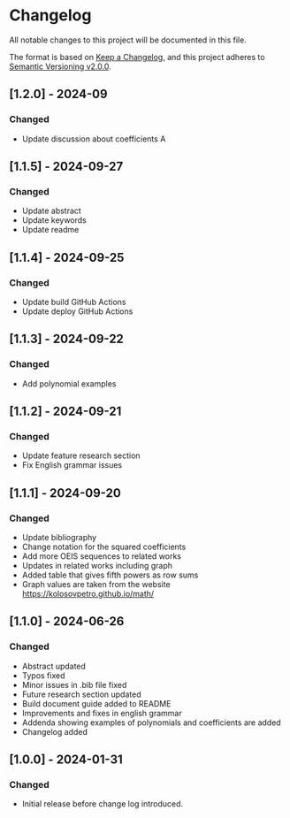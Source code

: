 # Changelog

All notable changes to this project will be documented in this file.

The format is based on [Keep a Changelog](https://keepachangelog.com/en/1.0.0/),
and this project adheres to [Semantic Versioning v2.0.0](https://semver.org/spec/v2.0.0.html).

## [1.2.0] - 2024-09

### Changed

- Update discussion about coefficients A

## [1.1.5] - 2024-09-27

### Changed

- Update abstract
- Update keywords
- Update readme

## [1.1.4] - 2024-09-25

### Changed

- Update build GitHub Actions
- Update deploy GitHub Actions

## [1.1.3] - 2024-09-22

### Changed

- Add polynomial examples

## [1.1.2] - 2024-09-21

### Changed

- Update feature research section
- Fix English grammar issues

## [1.1.1] - 2024-09-20

### Changed

- Update bibliography
- Change notation for the squared coefficients
- Add more OEIS sequences to related works
- Updates in related works including graph
- Added table that gives fifth powers as row sums
- Graph values are taken from the website https://kolosovpetro.github.io/math/

## [1.1.0] - 2024-06-26

### Changed

- Abstract updated
- Typos fixed
- Minor issues in .bib file fixed
- Future research section updated
- Build document guide added to README
- Improvements and fixes in english grammar
- Addenda showing examples of polynomials and coefficients are added
- Changelog added

## [1.0.0] - 2024-01-31

### Changed

- Initial release before change log introduced.
